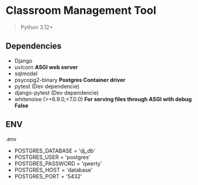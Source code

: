 # Classroom Management Tool

> Python 3.12+

## Dependencies
 - Django
 - uvicorn __ASGI web server__
 - sqlmodel
 - psycopg2-binary __Postgres Container driver__
 - pytest (Dev dependencie)
 - django-pytest (Dev dependencie)
 - whitenoise (>=6.9.0,<7.0.0)  __For serving files through ASGI with debug False__



## ENV

.env
- POSTGRES_DATABASE = 'dj_db'
- POSTGRES_USER = 'postgres'
- POSTGRES_PASSWORD = 'qwerty'
- POSTGRES_HOST = 'database' 
- POSTGRES_PORT = '5432'